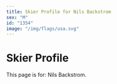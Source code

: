 ```yaml
---
title: Skier Profile for Nils Backstrom
sex: "M"
id: "1354"
image: "/img/flags/usa.svg" 
---
```


# Skier Profile

This page is for: Nils Backstrom.
    